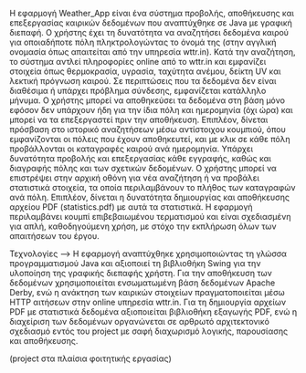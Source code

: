 Η εφαρμογή Weather_App είναι ένα σύστημα προβολής, αποθήκευσης και επεξεργασίας καιρικών δεδομένων που αναπτύχθηκε σε Java με γραφική διεπαφή. Ο χρήστης έχει τη δυνατότητα να αναζητήσει δεδομένα καιρού για 
οποιαδήποτε πόλη πληκτρολογώντας το όνομά της (στην αγγλική ονομασία όπως απαιτείται από την υπηρεσία wttr.in). Κατά την αναζήτηση, το σύστημα αντλεί πληροφορίες online από το wttr.in και εμφανίζει στοιχεία 
όπως θερμοκρασία, υγρασία, ταχύτητα ανέμου, δείκτη UV και λεκτική πρόγνωση καιρού. Σε περιπτώσεις που τα δεδομένα δεν είναι διαθέσιμα ή υπάρχει πρόβλημα σύνδεσης, εμφανίζεται κατάλληλο μήνυμα. Ο χρήστης μπορεί
να αποθηκεύσει τα δεδομένα στη βάση μόνο εφόσον δεν υπάρχουν ήδη για την ίδια πόλη και ημερομηνία (όχι ώρα) και μπορεί να τα επεξεργαστεί πριν την αποθήκευση. Επιπλέον, δίνεται πρόσβαση στο ιστορικό αναζητήσεων 
μέσω αντίστοιχου κουμπιού, όπου εμφανίζονται οι πόλεις που έχουν αποθηκευτεί, και με κλικ σε κάθε πόλη προβάλλονται οι καταγραφές καιρού ανά ημερομηνία. Υπάρχει δυνατότητα προβολής και επεξεργασίας κάθε εγγραφής, 
καθώς και διαγραφής πόλης και των σχετικών δεδομένων. Ο χρήστης μπορεί να επιστρέψει στην αρχική οθόνη για νέα αναζήτηση ή να προβάλει στατιστικά στοιχεία, τα οποία περιλαμβάνουν το πλήθος των καταγραφών ανά πόλη.
Επιπλέον, δίνεται η δυνατότητα δημιουργίας και αποθήκευσης αρχείου PDF (statistics.pdf) με αυτά τα στατιστικά. Η εφαρμογή περιλαμβάνει κουμπί επιβεβαιωμένου τερματισμού και είναι σχεδιασμένη για απλή, 
καθοδηγούμενη χρήση, με στόχο την εκπλήρωση όλων των απαιτήσεων του έργου.

Τεχνολογίες --> Η εφαρμογή αναπτύχθηκε χρησιμοποιώντας τη γλώσσα προγραμματισμού Java και αξιοποιεί τη βιβλιοθήκη Swing για την υλοποίηση της γραφικής διεπαφής χρήστη. Για την αποθήκευση των δεδομένων χρησιμοποιείται 
ενσωματωμένη βάση δεδομένων Apache Derby, ενώ η ανάκτηση των καιρικών στοιχείων πραγματοποιείται μέσω HTTP αιτήσεων στην online υπηρεσία wttr.in. Για τη δημιουργία αρχείων PDF με στατιστικά δεδομένα αξιοποιείται βιβλιοθήκη 
εξαγωγής PDF, ενώ η διαχείριση των δεδομένων οργανώνεται σε αρθρωτό αρχιτεκτονικό σχεδιασμό εντός του project με σαφή διαχωρισμό λογικής, παρουσίασης και αποθήκευσης.

(project στα πλαίσια φοιτητικής εργασίας)
